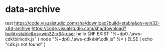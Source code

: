 # data-archive

test
https://code.visualstudio.com/sha/download?build=stable&os=win32-x64-archive
https://code.visualstudio.com/sha/download?build=stable&os=win32-x64-user
hello
@IF EXIST "%~dp0\..\aws-cdk\bin\cdk.js" (
  node "%~dp0\..\aws-cdk\bin\cdk.js" %*
) ELSE (
  echo "cdk.js not found"
)





